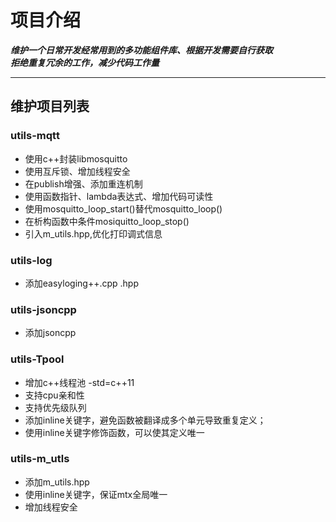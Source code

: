 # 项目介绍

***维护一个日常开发经常用到的多功能组件库、根据开发需要自行获取***  
***拒绝重复冗余的工作，减少代码工作量***

---

## 维护项目列表

### utils-mqtt

+ 使用c++封装libmosquitto
+ 使用互斥锁、增加线程安全
+ 在publish增强、添加重连机制
+ 使用函数指针、lambda表达式、增加代码可读性
+ 使用mosquitto_loop_start()替代mosquitto_loop()
+ 在析构函数中条件mosiquitto_loop_stop()
+ 引入m_utils.hpp,优化打印调式信息

### utils-log

+ 添加easyloging++.cpp .hpp

### utils-jsoncpp

+ 添加jsoncpp

### utils-Tpool

+ 增加c++线程池 -std=c++11
+ 支持cpu亲和性
+ 支持优先级队列
+ 添加inline关键字，避免函数被翻译成多个单元导致重复定义；
+ 使用inline关键字修饰函数，可以使其定义唯一

### utils-m_utls

+ 添加m_utils.hpp
+ 使用inline关键字，保证mtx全局唯一
+ 增加线程安全
